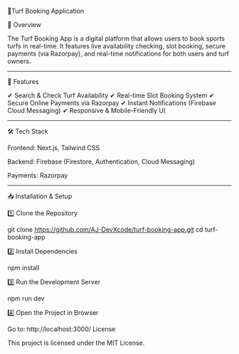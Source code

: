 🏏Turf Booking Application

📌 Overview

The Turf Booking App is a digital platform that allows users to book sports turfs in real-time. It features live availability checking, slot booking, secure payments (via Razorpay), and real-time notifications for both users and turf owners.


---

🚀 Features

✔ Search & Check Turf Availability
✔ Real-time Slot Booking System
✔ Secure Online Payments via Razorpay
✔ Instant Notifications (Firebase Cloud Messaging)
✔ Responsive & Mobile-Friendly UI


---

🛠 Tech Stack

Frontend: Next.js, Tailwind CSS

Backend: Firebase (Firestore, Authentication, Cloud Messaging)

Payments: Razorpay



---

📥 Installation & Setup

1️⃣ Clone the Repository

git clone https://github.com/AJ-DevXcode/turf-booking-app.git
cd turf-booking-app

2️⃣ Install Dependencies

npm install

3️⃣ Run the Development Server

npm run dev

4️⃣ Open the Project in Browser

Go to: http://localhost:3000/
License

This project is licensed under the MIT License.

